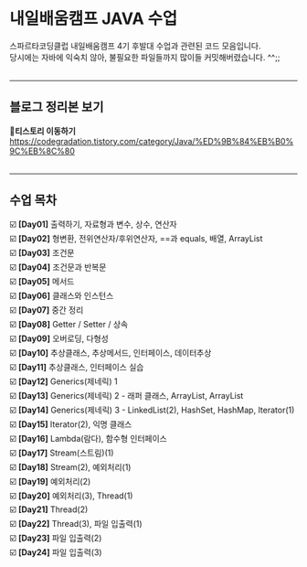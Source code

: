 # 내일배움캠프 JAVA 수업
스파르타코딩클럽 내일배움캠프 4기 후발대 수업과 관련된 코드 모음입니다. <br>
당시에는 자바에 익숙치 않아, 불필요한 파일들까지 많이들 커밋해버렸습니다. ^^;; <br><br>

----
## 블로그 정리본 보기
🚩**티스토리 이동하기** <br>
https://codegradation.tistory.com/category/Java/%ED%9B%84%EB%B0%9C%EB%8C%80 <br><br>

----
## 수업 목차
☑️ **[Day01]** 출력하기, 자료형과 변수, 상수, 연산자 <br>
☑️ **[Day02]** 형변환, 전위연산자/후위연산자, ==과 equals, 배열, ArrayList <br>
☑️ **[Day03]** 조건문 <br>
☑️ **[Day04]** 조건문과 반복문 <br>
☑️ **[Day05]** 메서드 <br>
☑️ **[Day06]** 클래스와 인스턴스 <br>
☑️ **[Day07]** 중간 정리 <br>
☑️ **[Day08]** Getter / Setter / 상속 <br>
☑️ **[Day09]** 오버로딩, 다형성 <br>
☑️ **[Day10]** 추상클래스, 추상메서드, 인터페이스, 데이터추상 <br>
☑️ **[Day11]** 추상클래스, 인터페이스 실습 <br>
☑️ **[Day12]** Generics(제네릭) 1 <br>
☑️ **[Day13]** Generics(제네릭) 2 - 래퍼 클래스, ArrayList, ArrayList <br>
☑️ **[Day14]** Generics(제네릭) 3 - LinkedList(2), HashSet, HashMap, Iterator(1) <br>
☑️ **[Day15]** Iterator(2), 익명 클래스 <br>
☑️ **[Day16]** Lambda(람다), 함수형 인터페이스 <br>
☑️ **[Day17]** Stream(스트림)(1) <br>
☑️ **[Day18]** Stream(2), 예외처리(1) <br>
☑️ **[Day19]** 예외처리(2) <br>
☑️ **[Day20]** 예외처리(3), Thread(1) <br>
☑️ **[Day21]** Thread(2) <br>
☑️ **[Day22]** Thread(3), 파일 입출력(1) <br>
☑️ **[Day23]** 파일 입출력(2) <br>
☑️ **[Day24]** 파일 입출력(3) <br>

